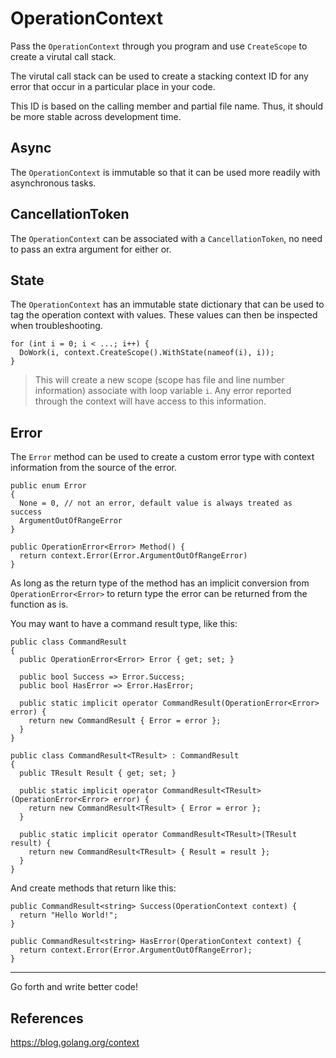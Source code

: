 ﻿# OperationContext

Pass the `OperationContext` through you program and use `CreateScope` to create a virutal call stack.

The virutal call stack can be used to create a stacking context ID for any error that occur in a particular place in your code.

This ID is based on the calling member and partial file name. Thus, it should be more stable across development time.

## Async

The `OperationContext` is immutable so that it can be used more readily with asynchronous tasks.

## CancellationToken

The `OperationContext` can be associated with a `CancellationToken`, no need to pass an extra argument for either or.

## State

The `OperationContext` has an immutable state dictionary that can be used to tag the operation context with values. These values can then be inspected when troubleshooting.

~~~
for (int i = 0; i < ...; i++) {
  DoWork(i, context.CreateScope().WithState(nameof(i), i));
}
~~~

> This will create a new scope (scope has file and line number information) associate with loop variable `i`. Any error reported through the context will have access to this information.

## Error

The `Error` method can be used to create a custom error type with context information from the source of the error.

~~~
public enum Error
{
  None = 0, // not an error, default value is always treated as success
  ArgumentOutOfRangeError
}

public OperationError<Error> Method() {
  return context.Error(Error.ArgumentOutOfRangeError)
}
~~~

As long as the return type of the method has an implicit conversion from `OperationError<Error>` to return type the error can be returned from the function as is.

You may want to have a command result type, like this:

~~~
public class CommandResult
{
  public OperationError<Error> Error { get; set; }

  public bool Success => Error.Success;
  public bool HasError => Error.HasError;

  public static implicit operator CommandResult(OperationError<Error> error) {
    return new CommandResult { Error = error };
  }
}

public class CommandResult<TResult> : CommandResult 
{
  public TResult Result { get; set; }

  public static implicit operator CommandResult<TResult>(OperationError<Error> error) {
    return new CommandResult<TResult> { Error = error };
  }

  public static implicit operator CommandResult<TResult>(TResult result) {
    return new CommandResult<TResult> { Result = result };
  }
}
~~~

And create methods that return like this:

~~~
public CommandResult<string> Success(OperationContext context) {
  return "Hello World!";
}

public CommandResult<string> HasError(OperationContext context) {
  return context.Error(Error.ArgumentOutOfRangeError);
}
~~~

----

Go forth and write better code!

## References

https://blog.golang.org/context
